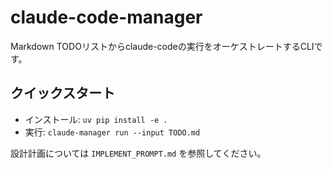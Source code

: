 # claude-code-manager

Markdown TODOリストからclaude-codeの実行をオーケストレートするCLIです。

## クイックスタート

- インストール: `uv pip install -e .`
- 実行: `claude-manager run --input TODO.md`

設計計画については `IMPLEMENT_PROMPT.md` を参照してください。